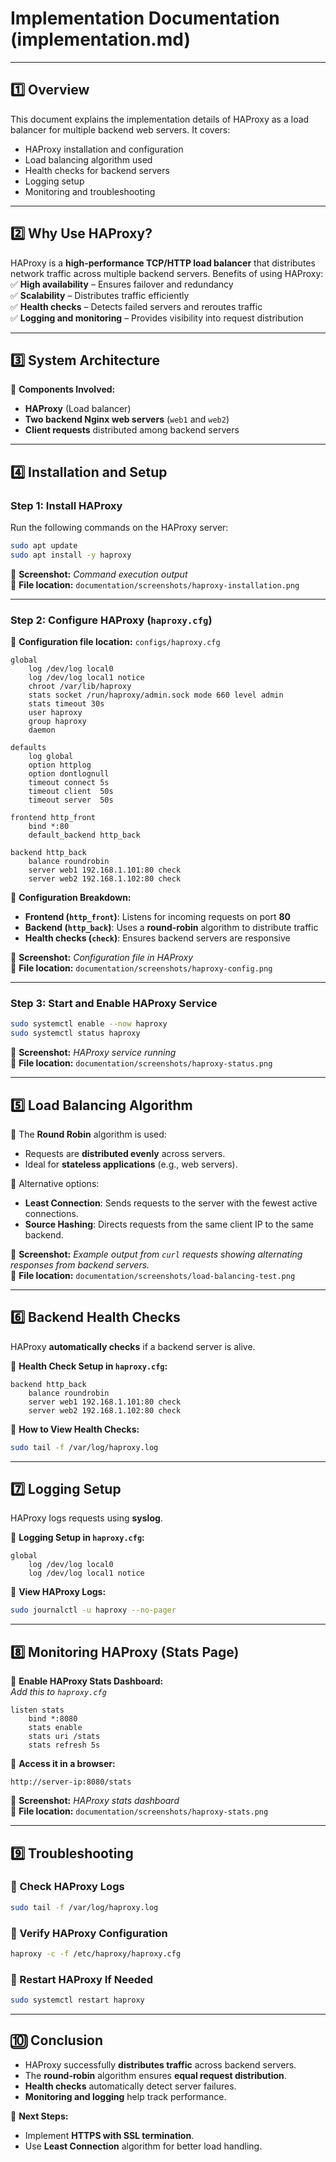 # **Implementation Documentation (implementation.md)**  

---

## **1️⃣ Overview**  
This document explains the implementation details of HAProxy as a load balancer for multiple backend web servers. It covers:  
- HAProxy installation and configuration  
- Load balancing algorithm used  
- Health checks for backend servers  
- Logging setup  
- Monitoring and troubleshooting  

---

## **2️⃣ Why Use HAProxy?**  
HAProxy is a **high-performance TCP/HTTP load balancer** that distributes network traffic across multiple backend servers. Benefits of using HAProxy:  
✅ **High availability** – Ensures failover and redundancy  
✅ **Scalability** – Distributes traffic efficiently  
✅ **Health checks** – Detects failed servers and reroutes traffic  
✅ **Logging and monitoring** – Provides visibility into request distribution  

---

## **3️⃣ System Architecture**  
📌 **Components Involved:**  
- **HAProxy** (Load balancer)  
- **Two backend Nginx web servers** (`web1` and `web2`)  
- **Client requests** distributed among backend servers    

---

## **4️⃣ Installation and Setup**  

### **Step 1: Install HAProxy**  
Run the following commands on the HAProxy server:  
```bash
sudo apt update
sudo apt install -y haproxy
```
📸 **Screenshot:** _Command execution output_  
🔹 **File location:** `documentation/screenshots/haproxy-installation.png`  

---

### **Step 2: Configure HAProxy (`haproxy.cfg`)**  
📌 **Configuration file location:** `configs/haproxy.cfg`  

```haproxy
global
    log /dev/log local0
    log /dev/log local1 notice
    chroot /var/lib/haproxy
    stats socket /run/haproxy/admin.sock mode 660 level admin
    stats timeout 30s
    user haproxy
    group haproxy
    daemon

defaults
    log global
    option httplog
    option dontlognull
    timeout connect 5s
    timeout client  50s
    timeout server  50s

frontend http_front
    bind *:80
    default_backend http_back

backend http_back
    balance roundrobin
    server web1 192.168.1.101:80 check
    server web2 192.168.1.102:80 check
```
📌 **Configuration Breakdown:**  
- **Frontend (`http_front`)**: Listens for incoming requests on port **80**  
- **Backend (`http_back`)**: Uses a **round-robin** algorithm to distribute traffic  
- **Health checks (`check`)**: Ensures backend servers are responsive  

📸 **Screenshot:** _Configuration file in HAProxy_  
🔹 **File location:** `documentation/screenshots/haproxy-config.png`  

---

### **Step 3: Start and Enable HAProxy Service**  
```bash
sudo systemctl enable --now haproxy
sudo systemctl status haproxy
```
📸 **Screenshot:** _HAProxy service running_  
🔹 **File location:** `documentation/screenshots/haproxy-status.png`  

---

## **5️⃣ Load Balancing Algorithm**  
📌 The **Round Robin** algorithm is used:  
- Requests are **distributed evenly** across servers.  
- Ideal for **stateless applications** (e.g., web servers).  

📌 Alternative options:  
- **Least Connection**: Sends requests to the server with the fewest active connections.  
- **Source Hashing**: Directs requests from the same client IP to the same backend.  

📸 **Screenshot:** _Example output from `curl` requests showing alternating responses from backend servers._  
🔹 **File location:** `documentation/screenshots/load-balancing-test.png`  

---

## **6️⃣ Backend Health Checks**  
HAProxy **automatically checks** if a backend server is alive.  

📌 **Health Check Setup in `haproxy.cfg`:**  
```haproxy
backend http_back
    balance roundrobin
    server web1 192.168.1.101:80 check
    server web2 192.168.1.102:80 check
```
📌 **How to View Health Checks:**  
```bash
sudo tail -f /var/log/haproxy.log
```
---

## **7️⃣ Logging Setup**  
HAProxy logs requests using **syslog**.  

📌 **Logging Setup in `haproxy.cfg`:**  
```haproxy
global
    log /dev/log local0
    log /dev/log local1 notice
```
📌 **View HAProxy Logs:**  
```bash
sudo journalctl -u haproxy --no-pager
```  
---

## **8️⃣ Monitoring HAProxy (Stats Page)**  
📌 **Enable HAProxy Stats Dashboard:**  
_Add this to `haproxy.cfg`_  
```haproxy
listen stats
    bind *:8080
    stats enable
    stats uri /stats
    stats refresh 5s
```
📌 **Access it in a browser:**  
```
http://server-ip:8080/stats
```
📸 **Screenshot:** _HAProxy stats dashboard_  
🔹 **File location:** `documentation/screenshots/haproxy-stats.png`  

---

## **9️⃣ Troubleshooting**  

### **🔹 Check HAProxy Logs**  
```bash
sudo tail -f /var/log/haproxy.log
```

### **🔹 Verify HAProxy Configuration**
```bash
haproxy -c -f /etc/haproxy/haproxy.cfg
```

### **🔹 Restart HAProxy If Needed**
```bash
sudo systemctl restart haproxy
```
---

## **🔟 Conclusion**  
- HAProxy successfully **distributes traffic** across backend servers.  
- The **round-robin** algorithm ensures **equal request distribution**.  
- **Health checks** automatically detect server failures.  
- **Monitoring and logging** help track performance.  

📌 **Next Steps:**  
- Implement **HTTPS with SSL termination**.  
- Use **Least Connection** algorithm for better load handling.  

